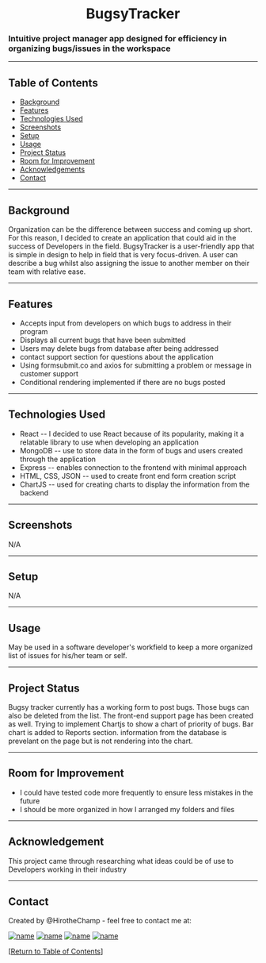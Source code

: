 

 <h1 align="center">BugsyTracker</h1>


<h3>Intuitive project manager app designed for efficiency in organizing bugs/issues in the workspace</h3>

<hr></hr>


## Table of Contents
* [Background](#background)
* [Features](#features)
* [Technologies Used](#technologies-used)
* [Screenshots](#screenshots)
* [Setup](#setup)
* [Usage](#usage)
* [Project Status](#project-status)
* [Room for Improvement](#room-for-improvement)
* [Acknowledgements](#acknowledgements)
* [Contact](#contact)

<hr></hr>

## Background
Organization can be the difference between success and coming up short. For this reason, I decided to create an application that could aid in the success of Developers in the field. BugsyTracker is a user-friendly app that is simple in design to help in field that is very focus-driven. A user can describe a bug whilst also assigning the issue to another member on their team with relative ease.  



<hr></hr>

## Features
* Accepts input from developers on which bugs to address in their program
* Displays all current bugs that have been submitted
* Users may delete bugs from database after being addressed
* contact support section for questions about the application 
* Using formsubmit.co and axios for submitting a problem or message in customer support
* Conditional rendering implemented if there are no bugs posted


<hr></hr>

## Technologies Used

* React -- I decided to use React because of its popularity, making it a relatable library to use when developing an application
* MongoDB -- use to store data in the form of bugs and users created through the application
* Express -- enables connection to the frontend with minimal approach
* HTML, CSS, JSON -- used to create front end form creation script
* ChartJS -- used for creating charts to display the information from the backend


<hr></hr>



## Screenshots

N/A

<hr></hr>

## Setup

N/A

<hr></hr>

## Usage

May be used in a software developer's workfield to keep a more organized list of issues for his/her team or self. 



<hr></hr>

## Project Status

Bugsy tracker currently has a working form to post bugs. Those bugs can also be deleted from the list. The front-end support page has been created as well. 
Trying to implement Chartjs to show a chart of priority of bugs. Bar chart is added to Reports section. information from the database is prevelant on the page but is not rendering into the chart.



<hr></hr>

## Room for Improvement

* I could have tested code more frequently to ensure less mistakes in the future
* I should be more organized in how I arranged my folders and files



<hr></hr>

## Acknowledgement

This project came through researching what ideas could be of use to Developers working in their industry



<hr></hr>

## Contact

Created by @HirotheChamp - feel free to contact me at:

[![name](	https://img.shields.io/badge/LinkedIn-0077B5?style=for-the-badge&logo=linkedin&logoColor=white)](https://www.linkedin.com/in/kyle-hiroshi-young/)
[![name](	https://img.shields.io/badge/Facebook-1877F2?style=for-the-badge&logo=facebook&logoColor=white)](https://www.facebook.com/KyleYoungins)
[![name](	https://img.shields.io/badge/Instagram-E4405F?style=for-the-badge&logo=instagram&logoColor=white)](https://www.instagram.com/hirothechamp/)
[![name](https://img.shields.io/badge/Gmail-D14836?style=for-the-badge&logo=gmail&logoColor=white)](mailto:kyleyoungins94@gmail.com)

[[Return to Table of Contents](#Table-of-Contents)]
